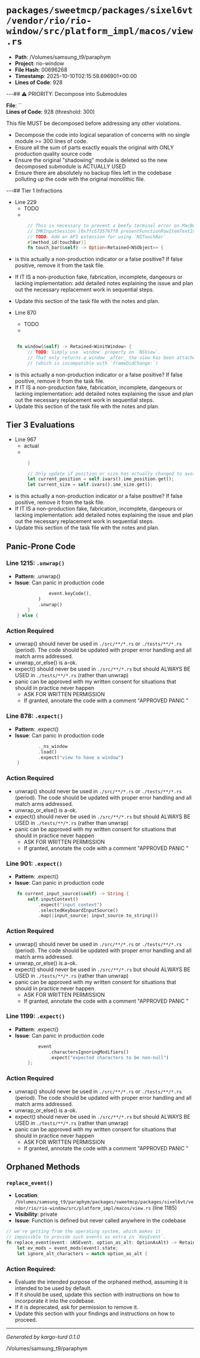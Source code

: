 # `packages/sweetmcp/packages/sixel6vt/vendor/rio/rio-window/src/platform_impl/macos/view.rs`

- **Path**: /Volumes/samsung_t9/paraphym
- **Project**: rio-window
- **File Hash**: 00696268  
- **Timestamp**: 2025-10-10T02:15:58.696901+00:00  
- **Lines of Code**: 928

---## ⚠️ PRIORITY: Decompose into Submodules

**File**: ``  
**Lines of Code**: 928 (threshold: 300)

This file MUST be decomposed before addressing any other violations.

- Decompose the code into logical separation of concerns with no single module >= 300 lines of code. 
- Ensure all the sum of parts exactly equals the original with ONLY production quality source code
- Ensure the original "shadowing" module is deleted so the new decomposed submodule is ACTUALLY USED
- Ensure there are absolutely no backup files left in the codebase polluting up the code with the original monolithic file.

---## Tier 1 Infractions 


- Line 229
  - TODO
  - 

```rust
        // This is necessary to prevent a beefy terminal error on MacBook Pros:
        // IMKInputSession [0x7fc573576ff0 presentFunctionRowItemTextInputViewWithEndpoint:completionHandler:] : [self textInputContext]=0x7fc573558e10 *NO* NSRemoteViewController to client, NSError=Error Domain=NSCocoaErrorDomain Code=4099 "The connection from pid 0 was invalidated from this process." UserInfo={NSDebugDescription=The connection from pid 0 was invalidated from this process.}, com.apple.inputmethod.EmojiFunctionRowItem
        // TODO: Add an API extension for using `NSTouchBar`
        #[method_id(touchBar)]
        fn touch_bar(&self) -> Option<Retained<NSObject>> {
```

- is this actually a non-production indicator or a false positive? If false positive, remove it from the task file.
- If IT IS a non-production fake, fabrication, incomplete, dangeours or lacking implementation: add detailed notes explaining the issue and plan out the necessary replacement work in sequential steps. 
- Update this section of the task file with the notes and plan.


- Line 870
  - TODO
  - 

```rust

    fn window(&self) -> Retained<WinitWindow> {
        // TODO: Simply use `window` property on `NSView`.
        // That only returns a window _after_ the view has been attached though!
        // (which is incompatible with `frameDidChange:`)
```

- is this actually a non-production indicator or a false positive? If false positive, remove it from the task file.
- If IT IS a non-production fake, fabrication, incomplete, dangeours or lacking implementation: add detailed notes explaining the issue and plan out the necessary replacement work in sequential steps. 
- Update this section of the task file with the notes and plan.

## Tier 3 Evaluations


- Line 967
  - actual
  - 

```rust
        }

        // Only update if position or size has actually changed to avoid unnecessary IMK calls
        let current_position = self.ivars().ime_position.get();
        let current_size = self.ivars().ime_size.get();
```

- is this actually a non-production indicator or a false positive? If false positive, remove it from the task file.
- If IT IS a non-production fake, fabrication, incomplete, dangeours or lacking implementation: add detailed notes explaining the issue and plan out the necessary replacement work in sequential steps. 
- Update this section of the task file with the notes and plan.

## Panic-Prone Code


### Line 1215: `.unwrap()`

- **Pattern**: .unwrap()
- **Issue**: Can panic in production code

```rust
                event.keyCode(),
            )
            .unwrap()
        }
    } else {
```

### Action Required

- unwrap() should never be used in `./src/**/*.rs` or `./tests/**/*.rs` (period). The code should be updated with proper error handling and all match arms addressed.
- unwrap_or_else() is a-ok. 
- expect() should never be used in `./src/**/*.rs` but should ALWAYS BE USED in `./tests/**/*.rs` (rather than unwrap)
- panic can be approved with my written consent for situations that should in practice never happen  
  - ASK FOR WRITTEN PERMISSION
  - If granted, annotate the code with a comment "APPROVED PANIC "


### Line 878: `.expect()`

- **Pattern**: .expect()
- **Issue**: Can panic in production code

```rust
            ._ns_window
            .load()
            .expect("view to have a window")
    }

```

### Action Required

- unwrap() should never be used in `./src/**/*.rs` or `./tests/**/*.rs` (period). The code should be updated with proper error handling and all match arms addressed.
- unwrap_or_else() is a-ok. 
- expect() should never be used in `./src/**/*.rs` but should ALWAYS BE USED in `./tests/**/*.rs` (rather than unwrap)
- panic can be approved with my written consent for situations that should in practice never happen  
  - ASK FOR WRITTEN PERMISSION
  - If granted, annotate the code with a comment "APPROVED PANIC "


### Line 901: `.expect()`

- **Pattern**: .expect()
- **Issue**: Can panic in production code

```rust
    fn current_input_source(&self) -> String {
        self.inputContext()
            .expect("input context")
            .selectedKeyboardInputSource()
            .map(|input_source| input_source.to_string())
```

### Action Required

- unwrap() should never be used in `./src/**/*.rs` or `./tests/**/*.rs` (period). The code should be updated with proper error handling and all match arms addressed.
- unwrap_or_else() is a-ok. 
- expect() should never be used in `./src/**/*.rs` but should ALWAYS BE USED in `./tests/**/*.rs` (rather than unwrap)
- panic can be approved with my written consent for situations that should in practice never happen  
  - ASK FOR WRITTEN PERMISSION
  - If granted, annotate the code with a comment "APPROVED PANIC "


### Line 1199: `.expect()`

- **Pattern**: .expect()
- **Issue**: Can panic in production code

```rust
            event
                .charactersIgnoringModifiers()
                .expect("expected characters to be non-null")
        };

```

### Action Required

- unwrap() should never be used in `./src/**/*.rs` or `./tests/**/*.rs` (period). The code should be updated with proper error handling and all match arms addressed.
- unwrap_or_else() is a-ok. 
- expect() should never be used in `./src/**/*.rs` but should ALWAYS BE USED in `./tests/**/*.rs` (rather than unwrap)
- panic can be approved with my written consent for situations that should in practice never happen  
  - ASK FOR WRITTEN PERMISSION
  - If granted, annotate the code with a comment "APPROVED PANIC "

## Orphaned Methods


### `replace_event()`

- **Location**: `/Volumes/samsung_t9/paraphym/packages/sweetmcp/packages/sixel6vt/vendor/rio/rio-window/src/platform_impl/macos/view.rs` (line 1185)
- **Visibility**: private
- **Issue**: Function is defined but never called anywhere in the codebase

```rust
// we're getting from the operating system, which makes it
// impossible to provide such events as extra in `KeyEvent`.
fn replace_event(event: &NSEvent, option_as_alt: OptionAsAlt) -> Retained<NSEvent> {
    let ev_mods = event_mods(event).state;
    let ignore_alt_characters = match option_as_alt {
```

### Action Required:

- Evaluate the intended purpose of the orphaned method, assuming it is intended to be used by default.
- If it should be used, update this section with instructions on how to incorporate it into the codebase.
- If it is deprecated, ask for permission to remove it.
- Update this section with your findings and instructions on how to proceed.

---

*Generated by kargo-turd 0.1.0*

/Volumes/samsung_t9/paraphym
